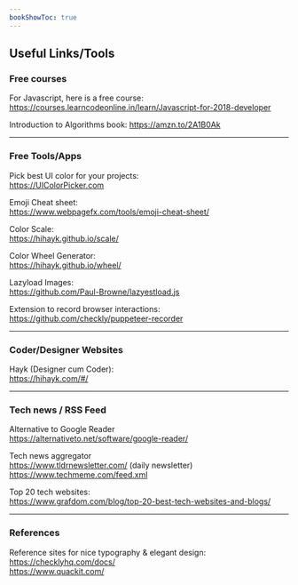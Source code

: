 ```yaml
---
bookShowToc: true
---
```


## Useful Links/Tools

### Free courses

For Javascript, here is a free course: <br/>
https://courses.learncodeonline.in/learn/Javascript-for-2018-developer


Introduction to Algorithms book: 
https://amzn.to/2A1B0Ak

---

### Free Tools/Apps

Pick best UI color for your projects: <br/>
https://UIColorPicker.com


Emoji Cheat sheet: <br/>
https://www.webpagefx.com/tools/emoji-cheat-sheet/


Color Scale: <br/>
https://hihayk.github.io/scale/


Color Wheel Generator: <br/>
https://hihayk.github.io/wheel/


Lazyload Images: <br/>
https://github.com/Paul-Browne/lazyestload.js


Extension to record browser interactions: <br/>
https://github.com/checkly/puppeteer-recorder 

---

### Coder/Designer Websites

Hayk (Designer cum Coder): <br/>
https://hihayk.com/#/

---

### Tech news / RSS Feed

Alternative to Google Reader <br/>
https://alternativeto.net/software/google-reader/

Tech news aggregator <br/>
https://www.tldrnewsletter.com/  (daily newsletter)
https://www.techmeme.com/feed.xml

Top 20 tech websites: <br/>
https://www.grafdom.com/blog/top-20-best-tech-websites-and-blogs/

---

### References

Reference sites for nice typography & elegant design: <br/>
https://checklyhq.com/docs/    <br/>
https://www.quackit.com/